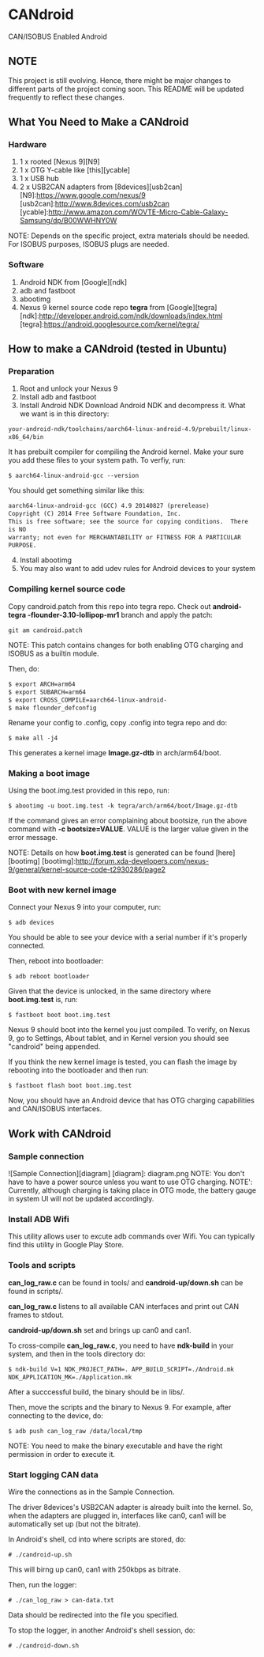 # CANdroid
CAN/ISOBUS Enabled Android

## NOTE ##
This project is still evolving. Hence, there might be major changes to
different parts of the project coming soon. This README will be updated
frequently to reflect these changes.

## What You Need to Make a CANdroid ##

### Hardware ###
1. 1 x rooted [Nexus 9][N9] 
2. 1 x OTG Y-cable like [this][ycable]
3. 1 x USB hub
4. 2 x USB2CAN adapters from [8devices][usb2can]
[N9]:https://www.google.com/nexus/9
[usb2can]:http://www.8devices.com/usb2can
[ycable]:http://www.amazon.com/WOVTE-Micro-Cable-Galaxy-Samsung/dp/B00WWHNY0W

NOTE: Depends on the specific project, extra materials should be needed.
For ISOBUS purposes, ISOBUS plugs are needed.

### Software ###
1. Android NDK from [Google][ndk]
2. adb and fastboot
3. abootimg
4. Nexus 9 kernel source code repo **tegra** from [Google][tegra]
[ndk]:http://developer.android.com/ndk/downloads/index.html
[tegra]:https://android.googlesource.com/kernel/tegra/

## How to make a CANdroid (tested in Ubuntu) ##

### Preparation ###
1. Root and unlock your Nexus 9
2. Install adb and fastboot
3. Install Android NDK
Download Android NDK and decompress it. What we want is in this directory:
```shellsession
your-android-ndk/toolchains/aarch64-linux-android-4.9/prebuilt/linux-x86_64/bin
```
It has prebuilt compiler for compiling the Android kernel. Make your sure you
add these files to your system path. To verfiy, run:
```shellsession
$ aarch64-linux-android-gcc --version
```
You should get something similar like this:
```shellsession
aarch64-linux-android-gcc (GCC) 4.9 20140827 (prerelease)
Copyright (C) 2014 Free Software Foundation, Inc.
This is free software; see the source for copying conditions.  There is NO
warranty; not even for MERCHANTABILITY or FITNESS FOR A PARTICULAR PURPOSE.
```
4. Install abootimg
5. You may also want to add udev rules for Android devices to your system

### Compiling kernel source code ###
Copy candroid.patch from this repo into tegra repo. Check out **android-tegra
-flounder-3.10-lollipop-mr1** branch and apply the patch:
```shellsession
git am candroid.patch
``` 
NOTE: This patch contains changes for both enabling OTG charging and ISOBUS as
a builtin module.

Then, do:
```shellsession
$ export ARCH=arm64
$ export SUBARCH=arm64
$ export CROSS_COMPILE=aarch64-linux-android-
$ make flounder_defconfig
```
Rename your config to .config, copy .config into tegra repo and do:
```shellsession
$ make all -j4
```

This generates a kernel image **Image.gz-dtb** in arch/arm64/boot.

### Making a boot image ###
Using the boot.img.test provided in this repo, run:
```shellsession
$ abootimg -u boot.img.test -k tegra/arch/arm64/boot/Image.gz-dtb
```
If the command gives an error complaining about bootsize, run the above command
with **-c bootsize=VALUE**. VALUE is the larger value given in the error
message.

NOTE: Details on how **boot.img.test** is generated can be found [here][bootimg]
[bootimg]:http://forum.xda-developers.com/nexus-9/general/kernel-source-code-t2930286/page2

### Boot with new kernel image ###
Connect your Nexus 9 into your computer, run:
```shellsession
$ adb devices
```
You should be able to see your device with a serial number if it's properly
connected.

Then, reboot into bootloader:
```shellsession
$ adb reboot bootloader
```
Given that the device is unlocked, in the same directory where
**boot.img.test** is, run:
```shellsession
$ fastboot boot boot.img.test
```
Nexus 9 should boot into the kernel you just compiled. To verify, on Nexus 9,
go to Settings, About tablet, and in Kernel version you should see "candroid"
being appended.

If you think the new kernel image is tested, you can flash the image by
rebooting into the bootloader and then run:
```shellsession
$ fastboot flash boot boot.img.test
```

Now, you should have an Android device that has OTG charging capabilities and
CAN/ISOBUS interfaces.

## Work with CANdroid ##

### Sample connection ###
![Sample Connection][diagram]
[diagram]: diagram.png
NOTE: You don't have to have a power source unless you want to use OTG charging.
NOTE': Currently, although charging is taking place in OTG mode, the battery
gauge in system UI will not be updated accordingly.

### Install ADB Wifi ###
This utility allows user to excute adb commands over Wifi.
You can typically find this utility in Google Play Store.

### Tools and scripts ###
**can_log_raw.c** can be found in tools/ and **candroid-up/down.sh** can be
found in scripts/.

**can_log_raw.c** listens to all available CAN interfaces and print out
CAN frames to stdout.

**candroid-up/down.sh** set and brings up can0 and can1.

To cross-compile **can_log_raw.c**, you need to have **ndk-build** in your
system, and then in the tools directory do:
```shellsession
$ ndk-build V=1 NDK_PROJECT_PATH=. APP_BUILD_SCRIPT=./Android.mk NDK_APPLICATION_MK=./Application.mk
```
After a succcessful build, the binary should be in libs/.

Then, move the scripts and the binary to Nexus 9. For example, after
connecting to the device, do:
```shellsession
$ adb push can_log_raw /data/local/tmp
```
NOTE: You need to make the binary executable and have the right permission
in order to execute it.

### Start logging CAN data ###
Wire the connections as in the Sample Connection.

The driver 8devices's USB2CAN adapter is already built into the kernel. So,
when the adapters are plugged in, interfaces like can0, can1 will be
automatically set up (but not the bitrate).

In Android's shell, cd into where scripts are stored, do:
```shellsession
# ./candroid-up.sh
```
This will birng up can0, can1 with 250kbps as bitrate.

Then, run the logger:
```shellsession
# ./can_log_raw > can-data.txt
```
Data should be redirected into the file you specified.

To stop the logger, in another Android's shell session, do:
```shellsession
# ./candroid-down.sh
```
